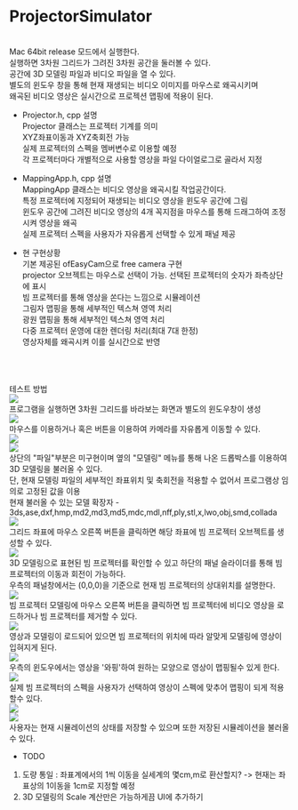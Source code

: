 # ProjectorSimulator

<br>Mac 64bit release 모드에서 실행한다.
<br>실행하면 3차원 그리드가 그려진 3차원 공간을 둘러볼 수 있다.
<br>공간에 3D 모델링 파일과 비디오 파일을 열 수 있다.
<br>별도의 윈도우 창을 통해 현재 재생되는 비디오 이미지를 마우스로 왜곡시키며
<br>왜곡된 비디오 영상은 실시간으로 프로젝션 맵핑에 적용이 된다.</br>

- Projector.h, cpp 설명
<br>Projector 클래스는 프로젝터 기계를 의미
<br>XYZ좌표이동과 XYZ축회전 가능
<br>실제 프로젝터의 스펙을 멤버변수로 이용할 예정
<br>각 프로젝터마다 개별적으로 사용할 영상을 파일 다이얼로그로 골라서 지정</br>

- MappingApp.h, cpp 설명
<br>MappingApp 클래스는 비디오 영상을 왜곡시킬 작업공간이다.
<br>특정 프로젝터에 지정되어 재생되는 비디오 영상을 윈도우 공간에 그림
<br>윈도우 공간에 그려진 비디오 영상의 4개 꼭지점을 마우스를 통해 드래그하여 조정시켜 영상을 왜곡
<br>실제 프로젝터 스펙을 사용자가 자유롭게 선택할 수 있게 패널 제공</br>

- 현 구현상황
<br>기본 제공된 ofEasyCam으로 free camera 구현
<br>projector 오브젝트는 마우스로 선택이 가능. 선택된 프로젝터의 숫자가 좌측상단에 표시
<br>빔 프로젝터를 통해 영상을 쏜다는 느낌으로 시뮬레이션
<br>그림자 맵핑을 통해 세부적인 텍스쳐 영역 처리
<br>광원 맵핑을 통해 세부적인 텍스쳐 영역 처리
<br>다중 프로젝터 운영에 대한 렌더링 처리(최대 7대 한정)
<br>영상자체를 왜곡시켜 이를 실시간으로 반영</br>

<br></br>
<br>테스트 방법
<br><img src="screenshot1.png"></img>
<br>프로그램을 실행하면 3차원 그리드를 바라보는 화면과 별도의 윈도우창이 생성
<br><img src="screenshot2.png"></img>
<br>마우스를 이용하거나 혹은 버튼을 이용하여 카메라를 자유롭게 이동할 수 있다.
<br><img src="screenshot3.png"></img>
<br><img src="screenshot4.png"></img>
<br>상단의 "파일"부분은 미구현이며 옆의 "모델링" 메뉴를 통해 나온 드롭박스를 이용하여 3D 모델링을 불러올 수 있다.
<br>단, 현재 모델링 파일의 세부적인 좌표위치 및 축회전을 적용할 수 없어서 프로그램상 임의로 고정된 값을 이용 
<br>현재 불러올 수 있는 모델 확장자 - 3ds,ase,dxf,hmp,md2,md3,md5,mdc,mdl,nff,ply,stl,x,lwo,obj,smd,collada
<br><img src="screenshot5.png"></img>
<br>그리드 좌표에 마우스 오른쪽 버튼을 클릭하면 해당 좌표에 빔 프로젝터 오브젝트를 생성할 수 있다.
<br><img src="screenshot6.png"></img>
<br>3D 모델링으로 표현된 빔 프로젝터를 확인할 수 있고 하단의 패널 슬라이더를 통해 빔 프로젝터의 이동과 회전이 가능하다.
<br>우측의 패널창에서는 (0,0,0)을 기준으로 현재 빔 프로젝터의 상대위치를 설명한다.
<br><img src="screenshot7.png"></img>
<br>빔 프로젝터 모델링에 마우스 오른쪽 버튼을 클릭하면 빔 프로젝터에 비디오 영상을 로드하거나 빔 프로젝터를 제거할 수 있다.
<br><img src="screenshot8.png"></img>
<br>영상과 모델링이 로드되어 있으면 빔 프로젝터의 위치에 따라 알맞게 모델링에 영상이 입혀지게 된다.
<br><img src="screenshot9.png"></img>
<br>우측의 윈도우에서는 영상을 '와핑'하여 원하는 모양으로 영상이 맵핑될수 있게 한다.
<br><img src="screenshot10.png"></img>
<br>실제 빔 프로젝터의 스펙을 사용자가 선택하여 영상이 스펙에 맞추어 맵핑이 되게 적용할수 있다.
<br><img src="screenshot11.png"></img>
<br><img src="screenshot12.png"></img>
<br>사용자는 현재 시뮬레이션의 상태를 저장할 수 있으며 또한 저장된 시뮬레이션을 불러올 수 있다.</br>

- TODO
1. 도량 통일 : 좌표계에서의 1씩 이동을 실세계의 몇cm,m로 환산할지? -> 현재는 좌표상의 1이동을 1cm로 지정할 예정
2. 3D 모델링의 Scale 계산만은 가능하게끔 UI에 추가하기
